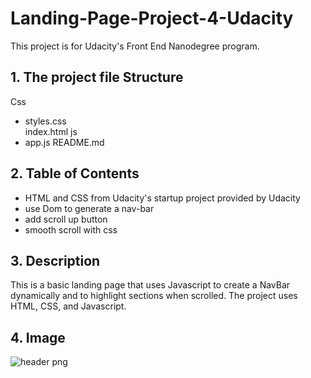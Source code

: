 # Landing-Page-Project-4-Udacity
This project is for Udacity's Front End Nanodegree program. 

## 1. The project file Structure
 Css
- styles.css    
 index.html
 js
- app.js
  README.md 
## 2.  Table of Contents
* HTML and CSS  from Udacity's startup project provided by Udacity
* use Dom to generate a nav-bar
* add scroll up button 
* smooth scroll with css
## 3. Description
This is a basic landing page that uses Javascript to create a NavBar dynamically and to highlight sections when scrolled. The project uses HTML, CSS, and Javascript.

## 4. Image
![header png](https://user-images.githubusercontent.com/123664349/220438441-2490cc8c-0bf2-4ebc-b797-243c129b62fd.jpg)










